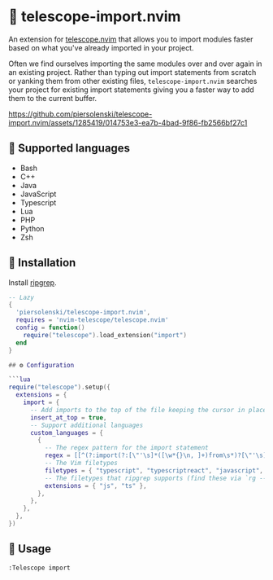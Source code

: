 # 🚢 telescope-import.nvim

An extension for [telescope.nvim](https://github.com/nvim-telescope/telescope.nvim)
that allows you to import modules faster based on what you've already imported in your project.

Often we find ourselves importing the same modules over and over again in an existing project. Rather than typing out import statements from scratch or yanking them from other existing files, `telescope-import.nvim` searches your project for existing import statements giving you a faster way to add them to the current buffer.

https://github.com/piersolenski/telescope-import.nvim/assets/1285419/014753e3-ea7b-4bad-9f86-fb2566bf27c1

## 🤖 Supported languages

- Bash
- C++
- Java
- JavaScript 
- Typescript
- Lua
- PHP
- Python
- Zsh

## 🔩 Installation

Install [ripgrep](https://github.com/BurntSushi/ripgrep).
 
```lua
-- Lazy
{
  'piersolenski/telescope-import.nvim',
  requires = 'nvim-telescope/telescope.nvim'
  config = function()
    require("telescope").load_extension("import")
  end
}

## ⚙️ Configuration

```lua
require("telescope").setup({
  extensions = {
    import = {
      -- Add imports to the top of the file keeping the cursor in place
      insert_at_top = true,
      -- Support additional languages
      custom_languages = {
        {
          -- The regex pattern for the import statement
          regex = [[^(?:import(?:[\"'\s]*([\w*{}\n, ]+)from\s*)?[\"'\s](.*?)[\"'\s].*)]],
          -- The Vim filetypes
          filetypes = { "typescript", "typescriptreact", "javascript", "react" },
          -- The filetypes that ripgrep supports (find these via `rg --type-list`)
          extensions = { "js", "ts" },
        },
      },
    },
  },
})
```

## 🚀 Usage

```
:Telescope import
```

